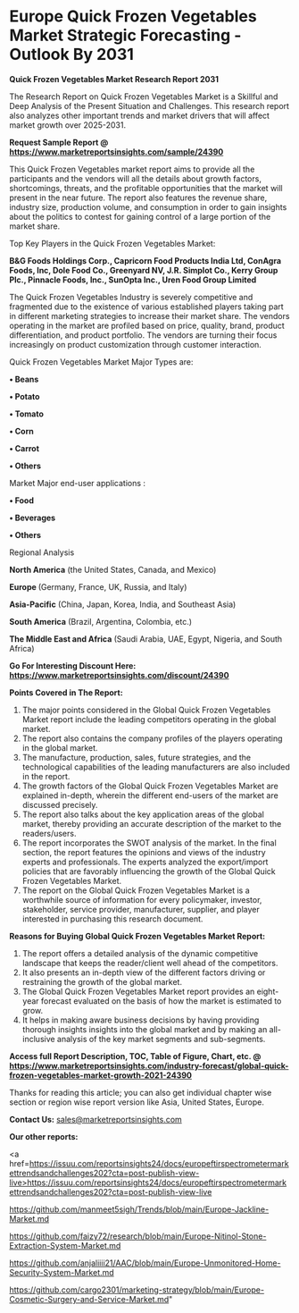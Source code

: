 # Europe Quick Frozen Vegetables Market Strategic Forecasting - Outlook By 2031

<strong>Quick Frozen Vegetables Market Research Report 2031</strong>

The Research Report on Quick Frozen Vegetables Market is a Skillful and Deep Analysis of the Present Situation and Challenges. This research report also analyzes other important trends and market drivers that will affect market growth over 2025-2031.

<strong>Request Sample Report @ <a href=https://www.marketreportsinsights.com/sample/24390>https://www.marketreportsinsights.com/sample/24390</a></strong>

This Quick Frozen Vegetables market report aims to provide all the participants and the vendors will all the details about growth factors, shortcomings, threats, and the profitable opportunities that the market will present in the near future. The report also features the revenue share, industry size, production volume, and consumption in order to gain insights about the politics to contest for gaining control of a large portion of the market share.

Top Key Players in the Quick Frozen Vegetables Market:

<strong>B&G Foods Holdings Corp., Capricorn Food Products India Ltd, ConAgra Foods, Inc, Dole Food Co., Greenyard NV, J.R. Simplot Co., Kerry Group Plc., Pinnacle Foods, Inc., SunOpta Inc., Uren Food Group Limited</strong>

The Quick Frozen Vegetables Industry is severely competitive and fragmented due to the existence of various established players taking part in different marketing strategies to increase their market share. The vendors operating in the market are profiled based on price, quality, brand, product differentiation, and product portfolio. The vendors are turning their focus increasingly on product customization through customer interaction.

Quick Frozen Vegetables Market Major Types are:

<strong>• Beans

• Potato

• Tomato

• Corn

• Carrot

• Others</strong>

Market Major end-user applications :

<strong>• Food

• Beverages

• Others</strong>

Regional Analysis

</u><strong><b>North America</b></strong> (the United States, Canada, and Mexico)

<strong><b>Europe </b></strong>(Germany, France, UK, Russia, and Italy)

<strong><b>Asia-Pacific</b></strong> (China, Japan, Korea, India, and Southeast Asia)

<strong><b>South America</b></strong> (Brazil, Argentina, Colombia, etc.)

<strong><b>The Middle East and Africa</b></strong> (Saudi Arabia, UAE, Egypt, Nigeria, and South Africa)

<strong>Go For Interesting Discount Here: <a href=https://www.marketreportsinsights.com/discount/24390>https://www.marketreportsinsights.com/discount/24390</a></strong>

<strong>Points Covered in The Report:</strong>
<ol>
  <li>The major points considered in the Global Quick Frozen Vegetables Market report include the leading competitors operating in the global market.</li>
  <li>The report also contains the company profiles of the players operating in the global market.</li>
  <li>The manufacture, production, sales, future strategies, and the technological capabilities of the leading manufacturers are also included in the report.</li>
  <li>The growth factors of the Global Quick Frozen Vegetables Market are explained in-depth, wherein the different end-users of the market are discussed precisely.</li>
  <li>The report also talks about the key application areas of the global market, thereby providing an accurate description of the market to the readers/users.</li>
  <li>The report incorporates the SWOT analysis of the market. In the final section, the report features the opinions and views of the industry experts and professionals. The experts analyzed the export/import policies that are favorably influencing the growth of the Global Quick Frozen Vegetables Market.</li>
  <li>The report on the Global Quick Frozen Vegetables Market is a worthwhile source of information for every policymaker, investor, stakeholder, service provider, manufacturer, supplier, and player interested in purchasing this research document.</li>
</ol>
<strong>Reasons for Buying Global Quick Frozen Vegetables Market Report:</strong>

<ol>
  <li>The report offers a detailed analysis of the dynamic competitive landscape that keeps the reader/client well ahead of the competitors.</li>
  <li>It also presents an in-depth view of the different factors driving or restraining the growth of the global market.</li>
  <li>The Global Quick Frozen Vegetables Market report provides an eight-year forecast evaluated on the basis of how the market is estimated to grow.</li>
  <li>It helps in making aware business decisions by having providing thorough insights insights into the global market and by making an all-inclusive analysis of the key market segments and sub-segments.</li>
</ol>
<strong>Access full Report Description, TOC, Table of Figure, Chart, etc. @ <a href=https://www.marketreportsinsights.com/industry-forecast/global-quick-frozen-vegetables-market-growth-2021-24390>https://www.marketreportsinsights.com/industry-forecast/global-quick-frozen-vegetables-market-growth-2021-24390</a></strong>


Thanks for reading this article; you can also get individual chapter wise section or region wise report version like Asia, United States, Europe.

<strong>Contact Us:</strong>
sales@marketreportsinsights.com

<strong>Our other reports:</strong>

<a href=https://issuu.com/reportsinsights24/docs/europeftirspectrometermarkettrendsandchallenges202?cta=post-publish-view-live>https://issuu.com/reportsinsights24/docs/europeftirspectrometermarkettrendsandchallenges202?cta=post-publish-view-live</a>

<a href=https://github.com/manmeet5sigh/Trends/blob/main/Europe-Jackline-Market.md>https://github.com/manmeet5sigh/Trends/blob/main/Europe-Jackline-Market.md</a>

<a href=https://github.com/faizy72/research/blob/main/Europe-Nitinol-Stone-Extraction-System-Market.md>https://github.com/faizy72/research/blob/main/Europe-Nitinol-Stone-Extraction-System-Market.md</a>

<a href=https://github.com/anjaliiii21/AAC/blob/main/Europe-Unmonitored-Home-Security-System-Market.md>https://github.com/anjaliiii21/AAC/blob/main/Europe-Unmonitored-Home-Security-System-Market.md</a>

<a href=https://github.com/cargo2301/marketing-strategy/blob/main/Europe-Cosmetic-Surgery-and-Service-Market.md>https://github.com/cargo2301/marketing-strategy/blob/main/Europe-Cosmetic-Surgery-and-Service-Market.md</a>"
